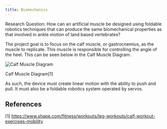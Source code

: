```yaml
---
title: Biomechanics
---
```


Research Question: How can an artificial muscle be designed using foldable robotics techniques that can produce the same biomechanical properties as that involved in ankle motion of land based vertebrates?   

The project goal is to focus on the calf muscle, or gastrocnemius, as the muscle to replicate. This muscle is responsible for controlling the angle of the heel. This can be seen below in the Calf Muscle Diagram.

![Calf Muscle Diagram](https://mobilephysiotherapyclinic.in/wp-content/uploads/2019/12/calf-m.jpg)

Calf Muscle Diagram[1]


As such, the device must create linear motion with the ability to push and pull. It must also be a foldable roboitcs system operated by servos.


## References
[1] https://www.shape.com/fitness/workouts/leg-workouts/calf-workout-exercises-mobility
